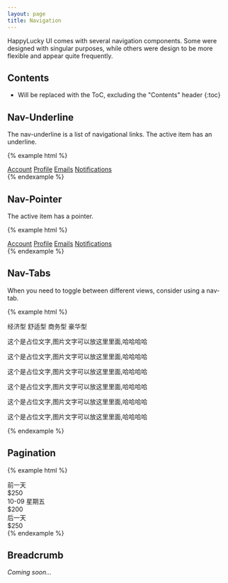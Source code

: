 ```yaml
---
layout: page
title: Navigation
---
```


HappyLucky UI comes with several navigation components. Some were designed with singular purposes, while others were design to be more flexible and appear quite frequently.

## Contents

* Will be replaced with the ToC, excluding the "Contents" header
{:toc}

## Nav-Underline

The nav-underline is a list of navigational links. The active item has an underline.

{% example html %}
<nav class="hl-nav hl-nav-underline hl-row">
  <a class="hl-nav-item hl-col-3 hl-active" href="#">Account</a>
  <a class="hl-nav-item hl-col-3" href="#">Profile</a>
  <a class="hl-nav-item hl-col-3" href="#">Emails</a>
  <a class="hl-nav-item hl-col-3" href="#">Notifications</a>
</nav>
{% endexample %}

## Nav-Pointer

The active item has a pointer.

{% example html %}
<nav class="hl-nav hl-nav-pointer hl-row">
  <a class="hl-nav-item hl-col-3 hl-active" href="#">Account</a>
  <a class="hl-nav-item hl-col-3" href="#">Profile</a>
  <a class="hl-nav-item hl-col-3" href="#">Emails</a>
  <a class="hl-nav-item hl-col-3" href="#">Notifications</a>
</nav>
{% endexample %}

## Nav-Tabs

When you need to toggle between different views, consider using a nav-tab.

{% example html %}
<nav class="hl-nav hl-nav-tabs hl-row">
  <a class="hl-nav-item hl-col-3">经济型</a>
  <a class="hl-nav-item hl-col-3 hl-active">舒适型</a>
  <a class="hl-nav-item hl-col-3">商务型</a>
  <a class="hl-nav-item hl-col-3 nav-item-last">豪华型</a>
</nav>
<div>
  <p>这个是占位文字,图片文字可以放这里里面,哈哈哈哈</p>
  <p>这个是占位文字,图片文字可以放这里里面,哈哈哈哈</p>
  <p>这个是占位文字,图片文字可以放这里里面,哈哈哈哈</p>
  <p>这个是占位文字,图片文字可以放这里里面,哈哈哈哈</p>
  <p>这个是占位文字,图片文字可以放这里里面,哈哈哈哈</p>
  <p>这个是占位文字,图片文字可以放这里里面,哈哈哈哈</p>
</div>
{% endexample %}

## Pagination

{% example html %}
<nav class="hl-nav hl-nav-pagination">
  <div class="hl-row">
    <div class="hl-col-4 hl-text-left">
      <a class="hl-nav-item">
        <span class="hl-inline-block hl-icon-arrow-left"></span>
        <span class="hl-inline-block">
          <div class="hl-text-sm">前一天</div>
          <div class="hl-text-sm">$250</div>
        </span>
      </a>
    </div>
    <div class="hl-col-4 hl-text-center">
      <a class="hl-nav-item hl-text-normal">
        <div class="hl-text-sm">10-09 星期五</div>
        <div class="hl-text-sm">
          <span class="hl-inline-block">$200</span>
          <span class="hl-inline-block hl-icon-arrow-dropdown hl-text-blue"></span>
        </div>
      </a>
    </div>
    <div class="hl-col-4 hl-text-right">
      <a class="hl-nav-item">
        <span class="hl-inline-block">
          <div class="hl-text-sm">后一天</div>
          <div class="hl-text-sm">$250</div>
        </span>
        <span class="hl-inline-block hl-icon-arrow-right"></span>
      </a>
    </div>
  </div>
</nav>
{% endexample %}


## Breadcrumb

*Coming soon...*
